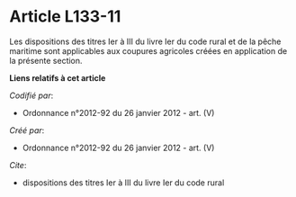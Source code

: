 # Article L133-11

Les dispositions des titres Ier à III du livre Ier du code rural et de la pêche maritime sont applicables aux coupures
agricoles créées en application de la présente section.

**Liens relatifs à cet article**

_Codifié par_:

  - Ordonnance n°2012-92 du 26 janvier 2012 - art. (V)

_Créé par_:

  - Ordonnance n°2012-92 du 26 janvier 2012 - art. (V)

_Cite_:

  - dispositions des titres Ier à III du livre Ier du code rural
